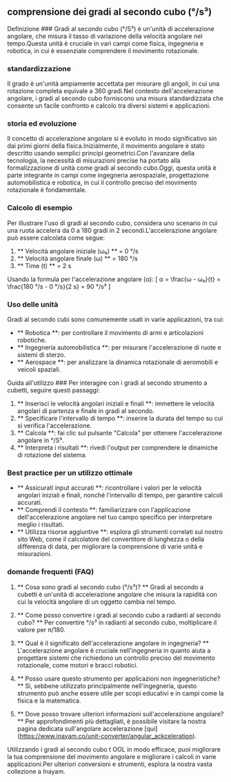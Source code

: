## comprensione dei gradi al secondo cubo (°/s³)

Definizione ###
Gradi al secondo cubo (°/S³) è un'unità di accelerazione angolare, che misura il tasso di variazione della velocità angolare nel tempo.Questa unità è cruciale in vari campi come fisica, ingegneria e robotica, in cui è essenziale comprendere il movimento rotazionale.

### standardizzazione
Il grado è un'unità ampiamente accettata per misurare gli angoli, in cui una rotazione completa equivale a 360 gradi.Nel contesto dell'accelerazione angolare, i gradi al secondo cubo forniscono una misura standardizzata che consente un facile confronto e calcolo tra diversi sistemi e applicazioni.

### storia ed evoluzione
Il concetto di accelerazione angolare si è evoluto in modo significativo sin dai primi giorni della fisica.Inizialmente, il movimento angolare è stato descritto usando semplici principi geometrici.Con l'avanzare della tecnologia, la necessità di misurazioni precise ha portato alla formalizzazione di unità come gradi al secondo cubo.Oggi, questa unità è parte integrante in campi come ingegneria aerospaziale, progettazione automobilistica e robotica, in cui il controllo preciso del movimento rotazionale è fondamentale.

### Calcolo di esempio
Per illustrare l'uso di gradi al secondo cubo, considera uno scenario in cui una ruota accelera da 0 a 180 gradi in 2 secondi.L'accelerazione angolare può essere calcolata come segue:

1. ** Velocità angolare iniziale (ω₀) ** = 0 °/s
2. ** Velocità angolare finale (ω) ** = 180 °/s
3. ** Time (t) ** = 2 s

Usando la formula per l'accelerazione angolare (α):
\[ α = \frac{ω - ω₀}{t} = \frac{180 °/s - 0 °/s}{2 s} = 90 °/s³ \]

### Uso delle unità
Gradi al secondo cubi sono comunemente usati in varie applicazioni, tra cui:
- ** Robotica **: per controllare il movimento di armi e articolazioni robotiche.
- ** Ingegneria automobilistica **: per misurare l'accelerazione di ruote e sistemi di sterzo.
- ** Aerospace **: per analizzare la dinamica rotazionale di aeromobili e veicoli spaziali.

Guida all'utilizzo ###
Per interagire con i gradi al secondo strumento a cubetti, seguire questi passaggi:
1. ** Inserisci le velocità angolari iniziali e finali **: immettere le velocità angolari di partenza e finale in gradi al secondo.
2. ** Specificare l'intervallo di tempo **: inserire la durata del tempo su cui si verifica l'accelerazione.
3. ** Calcola **: fai clic sul pulsante "Calcola" per ottenere l'accelerazione angolare in °/S³.
4. ** Interpreta i risultati **: rivedi l'output per comprendere le dinamiche di rotazione del sistema.

### Best practice per un utilizzo ottimale
- ** Assicurati input accurati **: ricontrollare i valori per le velocità angolari iniziali e finali, nonché l'intervallo di tempo, per garantire calcoli accurati.
- ** Comprendi il contesto **: familiarizzare con l'applicazione dell'accelerazione angolare nel tuo campo specifico per interpretare meglio i risultati.
- ** Utilizza risorse aggiuntive **: esplora gli strumenti correlati sul nostro sito Web, come il calcolatore del convertitore di lunghezza o della differenza di data, per migliorare la comprensione di varie unità e misurazioni.

### domande frequenti (FAQ)

1. ** Cosa sono gradi al secondo cubo (°/s³)? **
Gradi al secondo a cubetti è un'unità di accelerazione angolare che misura la rapidità con cui la velocità angolare di un oggetto cambia nel tempo.

2. ** Come posso convertire i gradi al secondo cubo a radianti al secondo cubo? **
Per convertire °/s³ in radianti al secondo cubo, moltiplicare il valore per π/180.

3. ** Qual è il significato dell'accelerazione angolare in ingegneria? **
L'accelerazione angolare è cruciale nell'ingegneria in quanto aiuta a progettare sistemi che richiedono un controllo preciso del movimento rotazionale, come motori e bracci robotici.

4. ** Posso usare questo strumento per applicazioni non ingegneristiche? **
Sì, sebbene utilizzato principalmente nell'ingegneria, questo strumento può anche essere utile per scopi educativi e in campi come la fisica e la matematica.

5. ** Dove posso trovare ulteriori informazioni sull'accelerazione angolare? **
Per approfondimenti più dettagliati, è possibile visitare la nostra pagina dedicata sull'angolare accelerazione [qui] (https://www.inayam.co/unit-converter/angular_ackceleration).

Utilizzando i gradi al secondo cubo t OOL in modo efficace, puoi migliorare la tua comprensione del movimento angolare e migliorare i calcoli in varie applicazioni.Per ulteriori conversioni e strumenti, esplora la nostra vasta collezione a Inayam.